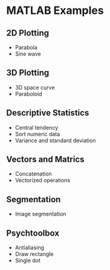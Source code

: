 # MATLAB Examples

## 2D Plotting
- Parabola
- Sine wave

## 3D Plotting
- 3D space curve
- Paraboloid

## Descriptive Statistics
- Central tendency
- Sort numeric data
- Variance and standard deviation

## Vectors and Matrics
- Concatenation
- Vectorized operations

## Segmentation
- Image segmentation

## Psychtoolbox
- Antialiasing
- Draw rectangle
- Single dot